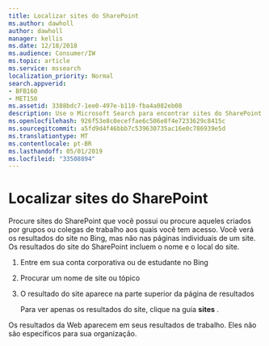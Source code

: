 ```yaml
---
title: Localizar sites do SharePoint
ms.author: dawholl
author: dawholl
manager: kellis
ms.date: 12/18/2018
ms.audience: Consumer/IW
ms.topic: article
ms.service: mssearch
localization_priority: Normal
search.appverid:
- BFB160
- MET150
ms.assetid: 3388bdc7-1ee0-497e-b110-fba4a082eb08
description: Use o Microsoft Search para encontrar sites do SharePoint e os detalhes que você verá
ms.openlocfilehash: 926f53e8c0eceffae6c506e8f4e7233629c8415c
ms.sourcegitcommit: a5fd9d4f46bbb7c539630735ac16e0c786939e5d
ms.translationtype: MT
ms.contentlocale: pt-BR
ms.lasthandoff: 05/01/2019
ms.locfileid: "33508894"
---
```

# <a name="find-sharepoint-sites"></a>Localizar sites do SharePoint

Procure sites do SharePoint que você possui ou procure aqueles criados por grupos ou colegas de trabalho aos quais você tem acesso. Você verá os resultados do site no Bing, mas não nas páginas individuais de um site. Os resultados do site do SharePoint incluem o nome e o local do site.
  
1. Entre em sua conta corporativa ou de estudante no Bing
    
2. Procurar um nome de site ou tópico
    
3. O resultado do site aparece na parte superior da página de resultados
    
    Para ver apenas os resultados do site, clique na guia **sites** . 
    
Os resultados da Web aparecem em seus resultados de trabalho. Eles não são específicos para sua organização.

  

